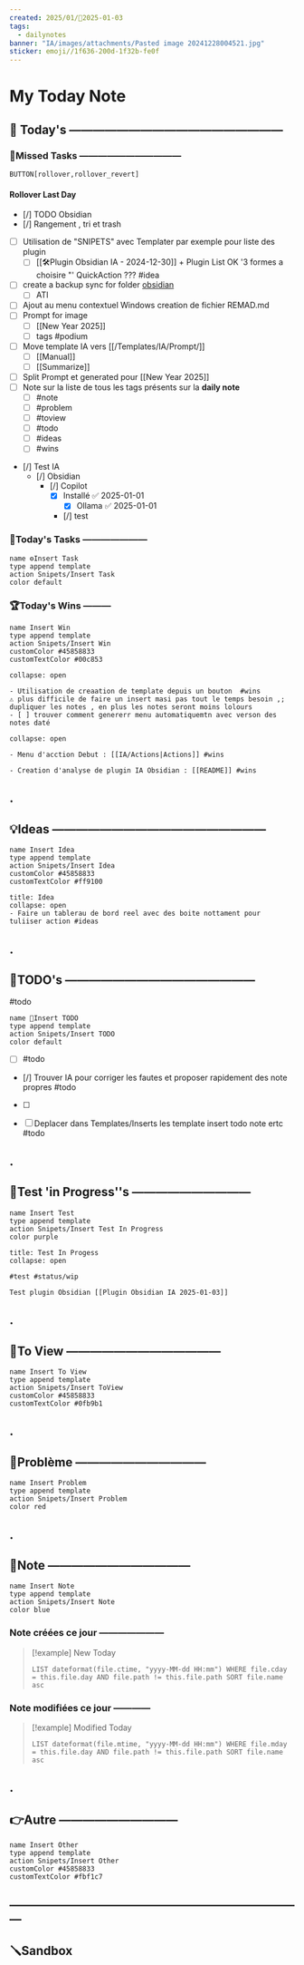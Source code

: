 ```yaml
---
created: 2025/01/📒2025-01-03
tags:
  - dailynotes
banner: "IA/images/attachments/Pasted image 20241228004521.jpg"
sticker: emoji//1f636-200d-1f32b-fe0f
---
```

# My Today Note

## 📅 Today's ——————————————————

### 🥷Missed Tasks ———————————

`BUTTON[rollover,rollover_revert]`
#### Rollover Last Day
- [/] TODO Obsidian
- [/] Rangement , tri et trash 
- [ ] Utilisation de "SNIPETS" avec Templater par exemple pour liste des plugin
	- [ ] [[🛠️Plugin Obsidian IA - 2024-12-30]] +  Plugin List OK  '3 formes a choisire "' QuickAction ??? #idea
- [ ] create a backup sync for folder [obsidian](file:///D:%5Cobsidian) 
	- [ ] ATI 
- [ ] Ajout au menu contextuel Windows creation de fichier REMAD.md
- [ ] Prompt  for image
	- [ ] [[New Year 2025]]
	- [ ] tags #podium  
- [ ] Move template IA vers  [[/Templates/IA/Prompt/]] 
	- [ ] [[Manual]] 
	- [ ] [[Summarize]]
- [ ] Split Prompt et generated pour [[New Year 2025]]
- [ ] Note sur la liste de tous les tags présents sur la **daily note**
	- [ ] #note
	- [ ] #problem 
	- [ ] #toview 
	- [ ] #todo 
	- [ ] #ideas 
	- [ ] #wins
- [/] Test IA 
	- [/] Obsidian 
		- [/] Copilot 
			- [x] Installé ✅ 2025-01-01
				- [x] Ollama ✅ 2025-01-01
			- [/] test

### 🚀Today's Tasks ———————

```button
name ⚙️Insert Task
type append template
action Snipets/Insert Task
color default
```

### 🏆Today's Wins ———

```button
name Insert Win
type append template
action Snipets/Insert Win
customColor #45858833
customTextColor #00c853
```

```ad-success
collapse: open

- Utilisation de creaation de template depuis un bouton  #wins 
⚠️ plus difficile de faire un insert masi pas tout le temps besoin ,; dupliquer les notes , en plus les notes seront moins lolours 
- [ ] trouver comment genererr menu automatiquemtn avec verson des notes daté 
```

```ad-success
collapse: open

- Menu d'acction Debut : [[IA/Actions|Actions]] #wins 

- Creation d'analyse de plugin IA Obsidian : [[README]] #wins 

```

## .
## 💡Ideas ——————————————————

```button
name Insert Idea
type append template
action Snipets/Insert Idea
customColor #45858833
customTextColor #ff9100
```

```ad-attention
title: Idea
collapse: open
- Faire un tablerau de bord reel avec des boite nottament pour tuliiser action #ideas 

```

## .
## 📎TODO's ————————————————
#todo

```button
name 📎Insert TODO
type append template
action Snipets/Insert TODO
color default
```

- [ ]  #todo 

- [/] Trouver IA pour corriger les fautes et proposer rapidement des note propres #todo 
- [ ] 

- [ ] Deplacer dans Templates/Inserts les template insert todo note ertc   #todo 

## .
## 🧪Test 'in Progress''s ——————————

```button
name Insert Test
type append template
action Snipets/Insert Test In Progress
color purple
```

```ad-example
title: Test In Progess
collapse: open

#test #status/wip  

Test plugin Obsidian [[Plugin Obsidian IA 2025-01-03]]

```


## .
## 👀To View —————————————

```button
name Insert To View
type append template
action Snipets/Insert ToView
customColor #45858833
customTextColor #0fb9b1
```

## .
## 🚨Problème ———————————

```button
name Insert Problem
type append template
action Snipets/Insert Problem
color red
```

## .
## 📝Note ————————————

```button
name Insert Note
type append template
action Snipets/Insert Note
color blue
```

### Note créées ce jour ———————
> [!example] New Today
> ```dataview
> LIST dateformat(file.ctime, "yyyy-MM-dd HH:mm") WHERE file.cday = this.file.day AND file.path != this.file.path SORT file.name asc
> ```
> 
### Note modifiées ce jour ————
> [!example] Modified Today
> ```dataview 
> LIST dateformat(file.mtime, "yyyy-MM-dd HH:mm") WHERE file.mday = this.file.day AND file.path != this.file.path SORT file.name asc
> ```
> 

## .
## 👉Autre ——————————

```button
name Insert Other
type append template
action Snipets/Insert Other
customColor #45858833
customTextColor #fbf1c7
```


## —————————————————————————
## 🪛Sandbox 

